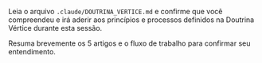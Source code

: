 Leia o arquivo `.claude/DOUTRINA_VERTICE.md` e confirme que você compreendeu e irá aderir aos princípios e processos definidos na Doutrina Vértice durante esta sessão.

Resuma brevemente os 5 artigos e o fluxo de trabalho para confirmar seu entendimento.
